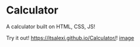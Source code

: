 # Calculator

A calculator built on HTML, CSS, JS!

Try it out! https://itsalexi.github.io/Calculator/!
[image](https://user-images.githubusercontent.com/108108603/176816682-0d4335cf-5298-4917-aa9c-a1ff3f820637.png)
